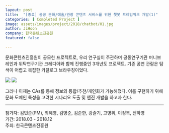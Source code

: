 ```yaml
---
layout: post
title:  "[종료] 공공 문화/예술/관광 콘텐츠 서비스를 위한 챗봇 프레임워크 개발(1)"
categories: [ Completed Project ]
image: assets/images/project/2018/chatbot/01.jpg
author: JiHoon
company: 한국콘텐츠진흥원
featured: false

---
```

문화콘텐츠진흥원이 공모한 프로젝트로, 우리 연구실이 주관하며 공동연구기관 머니브레인과 위탁연구기관 크레디아와 함께 진행중인 3개년도 프로젝트. 기존 공연 관람은 탐색이 어렵고 복잡한 카탈로그 브라우징이었다.

<img src="{{site.baseurl}}/assets/images/project/2018/chatbot/02.jpg">
<img src="{{site.baseurl}}/assets/images/project/2018/chatbot/03.jpg">

그러나 이제는 CAs를 통해 정보의 통합/추천/개인화가 가능해졌다. 이를 구현하기 위해 문화 도메인 특성을 고려한 시나리오 도출 및 엔진 개발을 하고자 한다.

<hr>
참가자: 김민준(PM), 최혜영, 김병준, 김준한, 강슬기, 고병휘, 이정복, 전하영<br>
기간: 2018.03 - 2018.12 <br>
주최: 한국콘텐츠진흥원